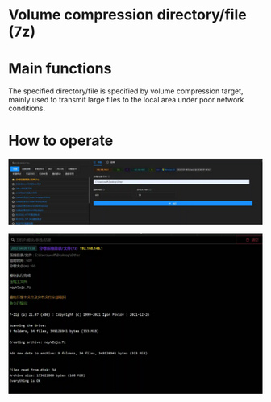 # Volume compression directory/file (7z)

# Main functions

The specified directory/file is specified by volume compression target, mainly used to transmit large files to the local area under poor network conditions.

# How to operate

![1649492179224-2b76c3af-5939-467d-b5de-7f6e65e67601.webp](./img/HJXd-xYYD0E1R6b6/1649492179224-2b76c3af-5939-467d-b5de-7f6e65e67601-054765.webp)

![1649492189989-2c5a66a0-e697-4c2d-a951-326cd4b76ce9.webp](./img/HJXd-xYYD0E1R6b6/1649492189989-2c5a66a0-e697-4c2d-a951-326cd4b76ce9-762424.webp)







